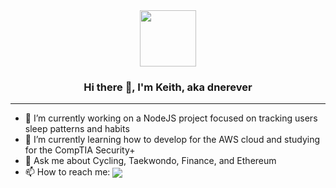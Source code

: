 
<div id="header" align="center" style="border-heght: 0;">
    <img src="https://media.giphy.com/media/WFZvB7VIXBgiz3oDXE/giphy.gif" width="90" height="90"></img>
</div>

<body>
<div id="header" align="center">

### Hi there 👋, I'm Keith, aka dnerever
</div>
<hr>


- 🔭 I’m currently working on a NodeJS project focused on tracking users sleep patterns and habits
- 🌱 I’m currently learning how to develop for the AWS cloud and studying for the CompTIA Security+
- 💬 Ask me about Cycling, Taekwondo, Finance, and Ethereum
- 📫 How to reach me: <a href="https://www.linkedin.com/in/keith-bates-technology/" type="link" target="_blank" rel="noopener noreferrer"><img src="https://img.shields.io/badge/LinkedIn-blue?logo=linkedin&logoColor=white" style="vertical-align: middle;"></a>

</body>

<!--
**dnerever/dnerever** is a ✨ _special_ ✨ repository because its `README.md` (this file) appears on your GitHub profile.

Here are some ideas to get you started:

- 🔭 I’m currently working on ...
- 🌱 I’m currently learning ...
- 👯 I’m looking to collaborate on ...
- 🤔 I’m looking for help with ...
- 💬 Ask me about ...
- 📫 How to reach me: ...
- 😄 Pronouns: ...
- ⚡ Fun fact: ...
-->
